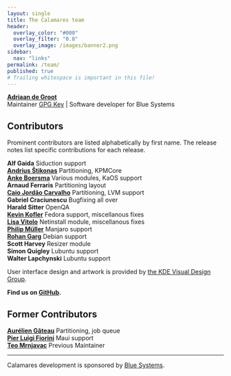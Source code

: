 ```yaml
---
layout: single
title: The Calamares team
header:
  overlay_color: "#000"
  overlay_filter: "0.8"
  overlay_image: /images/banner2.png
sidebar:
  nav: "links"
permalink: /team/
published: true
# Trailing whitespace is important in this file!
---
```


[**Adriaan de Groot**](https://github.com/adriaandegroot)  
Maintainer [GPG Key](pk-7FEA3DA6169C77D6.txt) | Software developer for Blue Systems

## Contributors

Prominent contributors are listed alphabetically by first name. The release notes list specific contributions for each release.

**Alf Gaida**
Siduction support  
[**Andrius Štikonas**](https://github.com/stikonas)
Partitioning, KPMCore  
[**Anke Boersma**](https://github.com/demmm)
Various modules, KaOS support  
**Arnaud Ferraris**
Partitioning layout  
[**Caio Jordão Carvalho**](https://github.com/cjlcarvalho)
Partitioning, LVM support  
**Gabriel Craciunescu**
Bugfixing all over  
**Harald Sitter**
OpenQA  
[**Kevin Kofler**](https://github.com/kkofler)
Fedora support, miscellanous fixes  
[**Lisa Vitolo**](https://shainer.github.io/)
Netinstall module, miscellanous fixes  
[**Philip Müller**](https://github.com/philmmanjaro)
Manjaro support  
[**Rohan Garg**](https://github.com/shadeslayer)
Debian support  
**Scott Harvey**
Resizer module  
**Simon Quigley**
Lubuntu support  
**Walter Lapchynski**
Lubuntu support  

User interface design and artwork is provided by [the KDE Visual Design Group](https://vdesign.kde.org/).

**Find us on [GitHub](https://github.com/calamares/calamares/graphs/contributors).**

## Former Contributors

[**Aurélien Gâteau**](https://github.com/agateau)
Partitioning, job queue  
[**Pier Luigi Fiorini**](https://github.com/plfiorini)
Maui support  
[**Teo Mrnjavac**](https://github.com/teo)
Previous Maintainer  

---

Calamares development is sponsored by [Blue Systems](https://www.blue-systems.com/).
